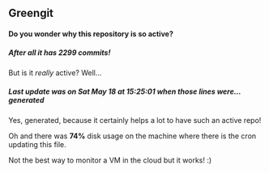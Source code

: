 ## Greengit

#### Do you wonder why this repository is so active?

##### After all it has 2299 commits!

But is it *really* active? Well...

##### Last update was on Sat May 18 at 15:25:01 when those lines were... generated

Yes, generated, because it certainly helps a lot to have such an active repo!

Oh and there was **74%** disk usage on the machine
where there is the cron updating this file.

Not the best way to monitor a VM in the cloud but it works! :)

